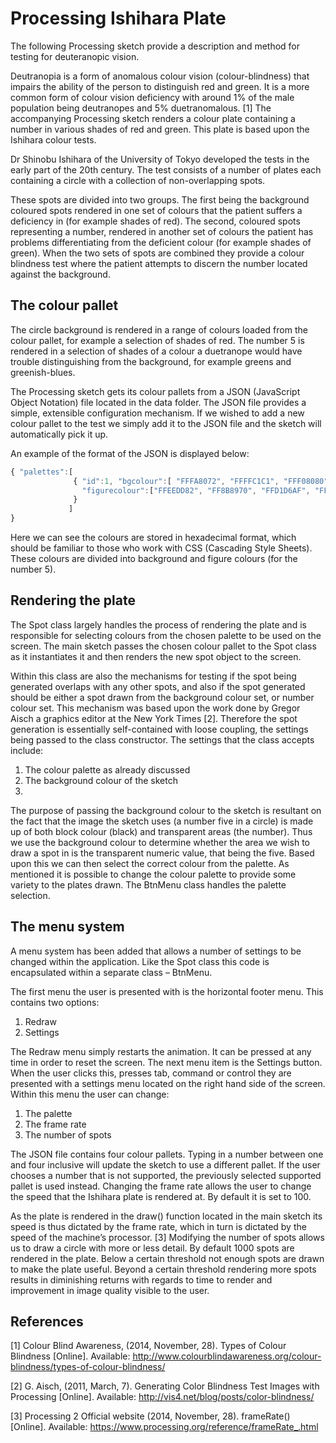 # Processing Ishihara Plate

The following Processing sketch provide a description and method for testing for deuteranopic vision.

Deutranopia is a form of anomalous colour vision (colour-blindness) that impairs the ability of the person to distinguish red and green. It is a more common form of colour vision deficiency with around 1% of the male population being deutranopes and 5% duetranomalous. [1]
The accompanying Processing sketch renders a colour plate containing a number in various shades of red and green. This plate is based upon the Ishihara colour tests.

Dr Shinobu Ishihara of the University of Tokyo developed the tests in the early part of the 20th century. The test consists of a number of plates each containing a circle with a collection of non-overlapping spots.

These spots are divided into two groups. The first being the background coloured spots rendered in one set of colours that the patient suffers a deficiency in (for example shades of red). The second, coloured spots representing a number, rendered in another set of colours the patient has problems differentiating from the deficient colour (for example shades of green).
When the two sets of spots are combined they provide a colour blindness test where the patient attempts to discern the number located against the background.


## The colour pallet

The circle background is rendered in a range of colours loaded from the colour pallet, for example a selection of shades of red. 
The number 5 is rendered in a selection of shades of a colour a duetranope would have trouble distinguishing from the background, 
for example greens and greenish-blues.

The Processing sketch gets its colour pallets from a JSON (JavaScript Object Notation) file located in the data folder. 
The JSON file provides a simple, extensible configuration mechanism. If we wished to add a new colour pallet to the test 
we simply add it to the JSON file and the sketch will automatically pick it up.

An example of the format of the JSON is displayed below:

```javascript
{ "palettes":[
              { "id":1, "bgcolour":[ "FFFA8072", "FFFFC1C1", "FFF08080"], 
                "figurecolour":["FFEEDD82", "FF8B8970", "FFD1D6AF", "FFCDC9A5", "FF9CAA94", "FF9CAB9A"]
              } 
             ]
} 
```

Here we can see the colours are stored in hexadecimal format, which should be familiar to those who work with CSS (Cascading Style Sheets).
These colours are divided into background and figure colours (for the number 5).

## Rendering the plate

The Spot class largely handles the process of rendering the plate and is responsible for selecting colours from the chosen palette to be used on the screen.
The main sketch passes the chosen colour pallet to the Spot class as it instantiates it and then renders the new spot object to the screen.

Within this class are also the mechanisms for testing if the spot being generated overlaps with any other spots, and also if the spot generated should be either a spot drawn from the background colour set, or number colour set.
This mechanism was based upon the work done by Gregor Aisch a graphics editor at the New York Times [2].
Therefore the spot generation is essentially self-contained with loose coupling, the settings being passed to the class constructor.
The settings that the class accepts include:

1. The colour palette as already discussed
2. The background colour of the sketch
3. 
The purpose of passing the background colour to the sketch is resultant on the fact that the image the sketch
uses (a number five in a circle) is made up of both block colour (black) and transparent areas (the number).
Thus we use the background colour to determine whether the area we wish to draw a spot in is the transparent numeric value, that being the five. Based upon this we can then select the correct colour from the palette.
As mentioned it is possible to change the colour palette to provide some variety to the plates drawn. The BtnMenu class handles the palette selection.


## The menu system

A menu system has been added that allows a number of settings to be changed within the application. Like the Spot class this code is encapsulated within a separate class – BtnMenu.

The first menu the user is presented with is the horizontal footer menu. This contains two options:

1. Redraw
2.  Settings

The Redraw menu simply restarts the animation. It can be pressed at any time in order to reset the screen.
The next menu item is the Settings button. When the user clicks this, presses tab, command or control they are presented with a settings menu located on the right hand side of the screen.
Within this menu the user can change:

1. The palette
2. The frame rate
3. The number of spots

The JSON file contains four colour pallets. Typing in a number between one and four inclusive will update the sketch to use a different pallet. If the user chooses a number that is not supported, the previously selected supported pallet is used instead.
Changing the frame rate allows the user to change the speed that the Ishihara plate is rendered at. By default it is set to 100.

As the plate is rendered in the draw() function located in the main sketch its speed is thus dictated by the
frame rate, which in turn is dictated by the speed of the machine’s processor. [3]
Modifying the number of spots allows us to draw a circle with more or less detail. By default 1000 spots are rendered in the plate. Below a certain threshold not enough spots are drawn to make the plate useful. Beyond a certain threshold rendering more spots results in diminishing returns with regards to time to render and improvement in image quality visible to the user.



## References

[1] Colour Blind Awareness, (2014, November, 28). Types of Colour Blindness [Online]. Available: http://www.colourblindawareness.org/colour-blindness/types-of-colour-blindness/

[2] G. Aisch, (2011, March, 7). Generating Color Blindness Test Images with Processing [Online]. Available: http://vis4.net/blog/posts/color-blindness/

[3] Processing 2 Official website (2014, November, 28). frameRate() [Online]. Available: https://www.processing.org/reference/frameRate_.html


